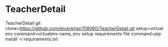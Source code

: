# TeacherDetail
TeacherDetail
git clone=https://github.com/imrankhan708060/TeacherDetail.git
setup=virtual env 
command=virtualenv name_env
setup requirements file
command=pip install -r requirements.txt
